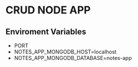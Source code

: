 # CRUD NODE APP

## Enviroment Variables
* PORT
* NOTES_APP_MONGODB_HOST=localhost
* NOTES_APP_MONGODB_DATABASE=notes-app

